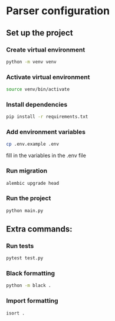 # Parser configuration

## Set up the project
### Create virtual environment

```bash
python -m venv venv
```

### Activate virtual environment

```bash
source venv/bin/activate
```

### Install dependencies

```bash
pip install -r requirements.txt
```

### Add environment variables
```bash
cp .env.example .env
```
fill in the variables in the .env file

### Run migration
```bash
alembic upgrade head
```

### Run the project
```bash
python main.py
```

## Extra commands:
### Run tests
```bash
pytest test.py
```
### Black formatting
```bash
python -m black .
```

### Import formatting
```bash
isort .
```